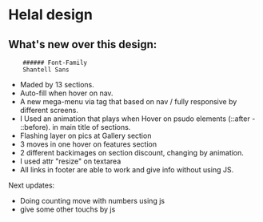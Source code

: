 # Helal design 

## What's new over this design: 
        ###### Font-Family
        Shantell Sans
- Maded by 13 sections.
- Auto-fill when hover on nav.
- A new mega-menu via tag that based on nav /  fully responsive by different screens.
- I Used an animation that plays when Hover on psudo elements (::after - ::before). in main title of sections.
- Flashing layer on pics at Gallery section
- 3 moves in one hover on features section
- 2 different backimages on section discount, changing by animation.
- I used attr "resize" on textarea
- All links in footer are able to work and give info without using JS.

Next updates: 
- Doing counting move with numbers using js
- give some other touchs by js